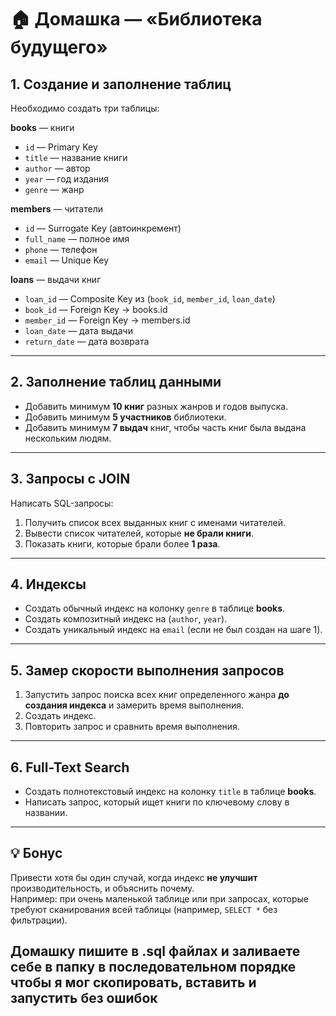 # 🏠 Домашка — «Библиотека будущего»

## 1. Создание и заполнение таблиц

Необходимо создать три таблицы:

**books** — книги
- `id` — Primary Key
- `title` — название книги
- `author` — автор
- `year` — год издания
- `genre` — жанр

**members** — читатели
- `id` — Surrogate Key (автоинкремент)
- `full_name` — полное имя
- `phone` — телефон
- `email` — Unique Key

**loans** — выдачи книг
- `loan_id` — Composite Key из (`book_id`, `member_id`, `loan_date`)
- `book_id` — Foreign Key → books.id
- `member_id` — Foreign Key → members.id
- `loan_date` — дата выдачи
- `return_date` — дата возврата

---

## 2. Заполнение таблиц данными

- Добавить минимум **10 книг** разных жанров и годов выпуска.
- Добавить минимум **5 участников** библиотеки.
- Добавить минимум **7 выдач** книг, чтобы часть книг была выдана нескольким людям.

---

## 3. Запросы с JOIN

Написать SQL-запросы:

1. Получить список всех выданных книг с именами читателей.
2. Вывести список читателей, которые **не брали книги**.
3. Показать книги, которые брали более **1 раза**.

---

## 4. Индексы

- Создать обычный индекс на колонку `genre` в таблице **books**.
- Создать композитный индекс на (`author`, `year`).
- Создать уникальный индекс на `email` (если не был создан на шаге 1).

---

## 5. Замер скорости выполнения запросов

1. Запустить запрос поиска всех книг определенного жанра **до создания индекса** и замерить время выполнения.
2. Создать индекс.
3. Повторить запрос и сравнить время выполнения.

---

## 6. Full-Text Search

- Создать полнотекстовый индекс на колонку `title` в таблице **books**.
- Написать запрос, который ищет книги по ключевому слову в названии.

---

## 💡 Бонус

Привести хотя бы один случай, когда индекс **не улучшит** производительность, и объяснить почему.  
Например: при очень маленькой таблице или при запросах, которые требуют сканирования всей таблицы (например, `SELECT *` без фильтрации).

## Домашку пишите в .sql файлах и заливаете себе в папку в последовательном порядке чтобы я мог скопировать, вставить и запустить без ошибок
